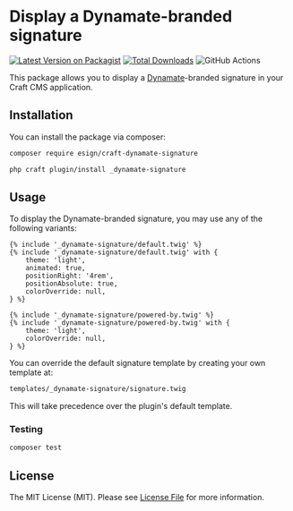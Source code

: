 # Display a Dynamate-branded signature

[![Latest Version on Packagist](https://img.shields.io/packagist/v/esign/craft-dynamate-signature.svg?style=flat-square)](https://packagist.org/packages/esign/craft-dynamate-signature)
[![Total Downloads](https://img.shields.io/packagist/dt/esign/craft-dynamate-signature.svg?style=flat-square)](https://packagist.org/packages/esign/craft-dynamate-signature)
![GitHub Actions](https://github.com/esign/craft-dynamate-signature/actions/workflows/main.yml/badge.svg)

This package allows you to display a [Dynamate](https://www.dynamate.be)-branded signature in your Craft CMS application.

## Installation

You can install the package via composer:

```bash
composer require esign/craft-dynamate-signature
```

```bash
php craft plugin/install _dynamate-signature
```

## Usage
To display the Dynamate-branded signature, you may use any of the following variants:

```twig
{% include '_dynamate-signature/default.twig' %}
{% include '_dynamate-signature/default.twig' with {
    theme: 'light',
    animated: true,
    positionRight: '4rem',
    positionAbsolute: true,
    colorOverride: null,
} %}

{% include '_dynamate-signature/powered-by.twig' %}
{% include '_dynamate-signature/powered-by.twig' with {
    theme: 'light',
    colorOverride: null,
} %}
```

You can override the default signature template by creating your own template at:
```bash
templates/_dynamate-signature/signature.twig
```

This will take precedence over the plugin's default template.

### Testing

```bash
composer test
```

## License

The MIT License (MIT). Please see [License File](LICENSE.md) for more information.